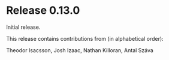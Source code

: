 # Release 0.13.0

Initial release.

This release contains contributions from (in alphabetical order):

Theodor Isacsson, Josh Izaac, Nathan Killoran, Antal Száva
